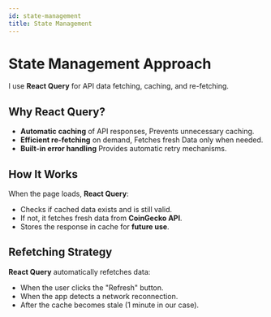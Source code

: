 ```yaml
---
id: state-management
title: State Management
---
```


# State Management Approach

I use **React Query** for API data fetching, caching, and re-fetching.

## Why React Query?
- **Automatic caching** of API responses, Prevents unnecessary caching.
- **Efficient re-fetching** on demand, Fetches fresh Data only when needed.
- **Built-in error handling** Provides automatic retry mechanisms.

## How It Works

When the page loads, **React Query**:
- Checks if cached data exists and is still valid.
- If not, it fetches fresh data from **CoinGecko API**.
- Stores the response in cache for **future use**.

## Refetching Strategy

**React Query** automatically refetches data:

- When the user clicks the "Refresh" button.
- When the app detects a network reconnection.
- After the cache becomes stale (1 minute in our case).